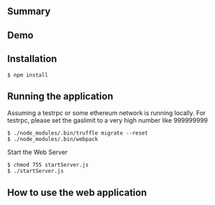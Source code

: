 ## Summary

## Demo


## Installation

```
$ npm install
```

## Running the application
Assuming a testrpc or some ethereum network is running locally. For testrpc, please set the gaslimit to a very high number like 999999999

```
$ ./node_modules/.bin/truffle migrate --reset
$ ./node_modules/.bin/webpack
```

Start the Web Server

```
$ chmod 755 startServer.js
$ ./startServer.js
```


## How to use the web application
